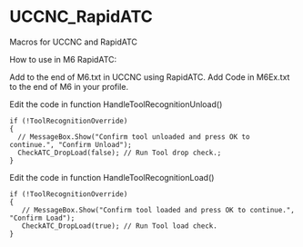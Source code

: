 # UCCNC_RapidATC
Macros for UCCNC and RapidATC

How to use in M6 RapidATC:

Add to the end of M6.txt in UCCNC using RapidATC.
Add Code in M6Ex.txt to the end of M6 in your profile.


Edit the code in function HandleToolRecognitionUnload() 

    if (!ToolRecognitionOverride)
    {
      // MessageBox.Show("Confirm tool unloaded and press OK to continue.", "Confirm Unload");
      CheckATC_DropLoad(false); // Run Tool drop check.;
    }
Edit the code in function HandleToolRecognitionLoad()

    if (!ToolRecognitionOverride)
    {
       // MessageBox.Show("Confirm tool loaded and press OK to continue.", "Confirm Load");
       CheckATC_DropLoad(true); // Run Tool load check.
    }

